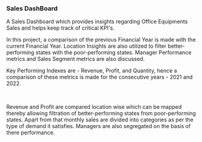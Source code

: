 
### Sales DashBoard

A Sales Dashboard which provides insights regarding Office Equipments Sales and helps keep track of critical KPI's.

In this project, a comparison of the previous Financial Year is made with the current Financial Year. Location Insights are also utilized to filter better-performing states with the poor-performing states. Manager Performance metrics and Sales Segment metrics are also discussed.

Key Performing Indexes are - Revenue, Profit, and Quantity, hence a comparison of these metrics is made for the consecutive years - 2021 and 2022.

​

Revenue and Profit are compared location wise which can be mapped thereby allowing filtration of better-performing states from poor-performing states. Apart from that monthly sales are divided into categories as per the type of demand it satisfies. Managers are also segregated on the basis of there performance.
